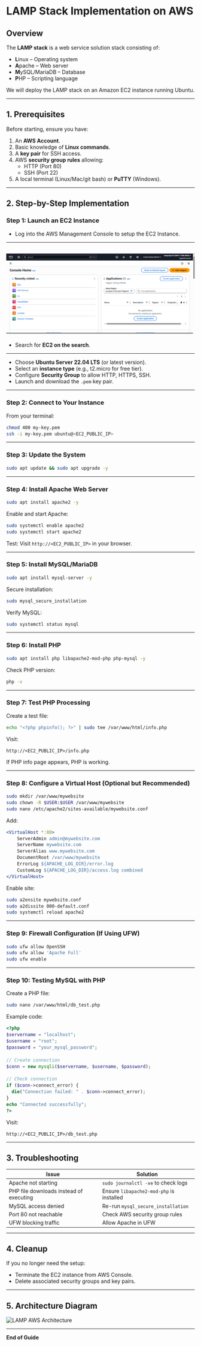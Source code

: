 # LAMP Stack Implementation on AWS

## Overview
The **LAMP stack** is a web service solution stack consisting of:
- **L**inux – Operating system
- **A**pache – Web server
- **M**ySQL/MariaDB – Database
- **P**HP – Scripting language

We will deploy the LAMP stack on an Amazon EC2 instance running Ubuntu.

---

## 1. Prerequisites
Before starting, ensure you have:
1. An **AWS Account**.
2. Basic knowledge of **Linux commands**.
3. A **key pair** for SSH access.
4. AWS **security group rules** allowing:
   - HTTP (Port 80)
   - SSH (Port 22)
5. A local terminal (Linux/Mac/git bash) or **PuTTY** (Windows).

---

## 2. Step-by-Step Implementation

### Step 1: Launch an EC2 Instance
- Log into the AWS Management Console to setup the EC2 Instance.
---
![EC2-Dashboard](./images/a.PNG)
---
- Search for **EC2  on the search**.
---
- Choose **Ubuntu Server 22.04 LTS** (or latest version).
- Select an **instance type** (e.g., t2.micro for free tier).
- Configure **Security Group** to allow HTTP, HTTPS, SSH.
- Launch and download the `.pem` key pair.

---

### Step 2: Connect to Your Instance
From your terminal:
```bash
chmod 400 my-key.pem
ssh -i my-key.pem ubuntu@<EC2_PUBLIC_IP>
```

---

### Step 3: Update the System
```bash
sudo apt update && sudo apt upgrade -y
```

---

### Step 4: Install Apache Web Server
```bash
sudo apt install apache2 -y
```
Enable and start Apache:
```bash
sudo systemctl enable apache2
sudo systemctl start apache2
```
Test: Visit `http://<EC2_PUBLIC_IP>` in your browser.

---

### Step 5: Install MySQL/MariaDB
```bash
sudo apt install mysql-server -y
```
Secure installation:
```bash
sudo mysql_secure_installation
```
Verify MySQL:
```bash
sudo systemctl status mysql
```

---

### Step 6: Install PHP
```bash
sudo apt install php libapache2-mod-php php-mysql -y
```
Check PHP version:
```bash
php -v
```

---

### Step 7: Test PHP Processing
Create a test file:
```bash
echo "<?php phpinfo(); ?>" | sudo tee /var/www/html/info.php
```
Visit:
```
http://<EC2_PUBLIC_IP>/info.php
```
If PHP info page appears, PHP is working.

---

### Step 8: Configure a Virtual Host (Optional but Recommended)
```bash
sudo mkdir /var/www/mywebsite
sudo chown -R $USER:$USER /var/www/mywebsite
sudo nano /etc/apache2/sites-available/mywebsite.conf
```
Add:
```apache
<VirtualHost *:80>
    ServerAdmin admin@mywebsite.com
    ServerName mywebsite.com
    ServerAlias www.mywebsite.com
    DocumentRoot /var/www/mywebsite
    ErrorLog ${APACHE_LOG_DIR}/error.log
    CustomLog ${APACHE_LOG_DIR}/access.log combined
</VirtualHost>
```
Enable site:
```bash
sudo a2ensite mywebsite.conf
sudo a2dissite 000-default.conf
sudo systemctl reload apache2
```

---

### Step 9: Firewall Configuration (If Using UFW)
```bash
sudo ufw allow OpenSSH
sudo ufw allow 'Apache Full'
sudo ufw enable
```

---

### Step 10: Testing MySQL with PHP
Create a PHP file:
```bash
sudo nano /var/www/html/db_test.php
```
Example code:
```php
<?php
$servername = "localhost";
$username = "root";
$password = "your_mysql_password";

// Create connection
$conn = new mysqli($servername, $username, $password);

// Check connection
if ($conn->connect_error) {
  die("Connection failed: " . $conn->connect_error);
}
echo "Connected successfully";
?>
```
Visit:
```
http://<EC2_PUBLIC_IP>/db_test.php
```

---

## 3. Troubleshooting
| Issue | Solution |
|-------|----------|
| Apache not starting | `sudo journalctl -xe` to check logs |
| PHP file downloads instead of executing | Ensure `libapache2-mod-php` is installed |
| MySQL access denied | Re-run `mysql_secure_installation` |
| Port 80 not reachable | Check AWS security group rules |
| UFW blocking traffic | Allow Apache in UFW |

---

## 4. Cleanup
If you no longer need the setup:
- Terminate the EC2 instance from AWS Console.
- Delete associated security groups and key pairs.

---

## 5. Architecture Diagram
![LAMP AWS Architecture](lamp_architecture_complete.png)

---
**End of Guide**
